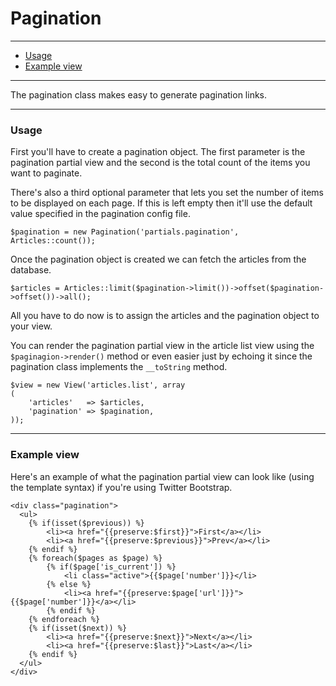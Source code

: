# Pagination

--------------------------------------------------------

* [Usage](#usage)
* [Example view](#example_view)

--------------------------------------------------------

The pagination class makes easy to generate pagination links.

--------------------------------------------------------

<a id="usage"></a>

### Usage

First you'll have to create a pagination object. The first parameter is the pagination partial view and the second is the total count of the items you want to paginate.

There's also a third optional parameter that lets you set the number of items to be displayed on each page. If this is left empty then it'll use the default value specified in the pagination config file.

	$pagination = new Pagination('partials.pagination', Articles::count());

Once the pagination object is created we can fetch the articles from the database.

	$articles = Articles::limit($pagination->limit())->offset($pagination->offset())->all();

All you have to do now is to assign the articles and the pagination object to your view.

You can render the pagination partial view in the article list view using the ```$paginagion->render()``` method or even easier just by echoing it since the pagination class implements the ```__toString``` method.

	$view = new View('articles.list', array
	(
	    'articles'   => $articles,
	    'pagination' => $pagination,
	));

--------------------------------------------------------

<a id="example_view"></a>

### Example view

Here's an example of what the pagination partial view can look like (using the template syntax) if you're using Twitter Bootstrap.

	<div class="pagination">
	  <ul>
	    {% if(isset($previous)) %}
	        <li><a href="{{preserve:$first}}">First</a></li>
	        <li><a href="{{preserve:$previous}}">Prev</a></li>
	    {% endif %}
	    {% foreach($pages as $page) %}
	        {% if($page['is_current']) %}
	            <li class="active">{{$page['number']}}</li>
	        {% else %}
	            <li><a href="{{preserve:$page['url']}}">{{$page['number']}}</a></li>
	        {% endif %}
	    {% endforeach %}
	    {% if(isset($next)) %}
	        <li><a href="{{preserve:$next}}">Next</a></li>
	        <li><a href="{{preserve:$last}}">Last</a></li>
	    {% endif %}
	  </ul>
	</div>
